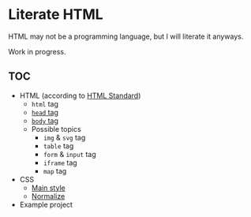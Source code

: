 # Literate HTML

HTML may not be a programming language, but I will literate it anyways.

Work in progress.

## TOC

- HTML (according to [HTML Standard](https://html.spec.whatwg.org/multipage/semantics.html))
	- `html` tag
	- [`head` tag](./HTML-head.md)
	- [`body` tag](./HTML-body.md)
	- Possible topics
		- `img` & `svg` tag
		- `table` tag
		- `form` & `input` tag
		- `iframe` tag
		- `map` tag
- CSS
	- [Main style](./CSS-Main.md)
	- [Normalize](./CSS-Normalize.md)
- Example project
